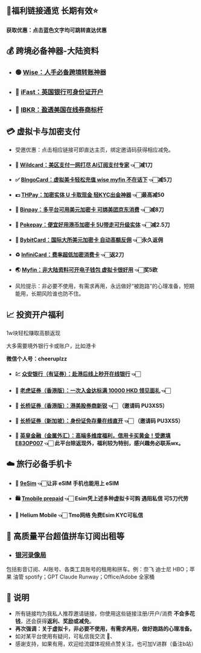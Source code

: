 

## 🎉福利链接通览 长期有效⭐️

#### 获取优惠：点击蓝色文字均可跳转直达优惠


## 💰 跨境必备神器-大陆资料

- ### 🟢 [**Wise：人手必备跨境转账神器**](https://wise.com/invite/ihpc/chengangl)   
- ### 🏦 [**iFast：英国银行可身份证开户**](https://www.ifastgb.com/tellafriend/chengangl82)  
- ### 🔴 [**IBKR：盈透美国在线券商标杆**](https://ibkr.com/referral/chengang564)  


## 💳 虚拟卡与加密支付

- 受邀优惠：点击相应链接可即直达主页，绑定邀请码获得相应减免。


- #### 💎 [**Wildcard：美区支付一网打尽  AI订阅支付专家**](https://yeka.ai/i/LANGKE)    👈🏻减1刀
  
- #### ✅ [**BIngoCard：虚拟美卡轻松充值  wise myfin 不在话下**](https://m.bebingocard.com/login?code=LANGKE)  👈🏻减5刀
  
- #### 💵 [**THPay：加密实体 U 卡取现金  轻KYC出金神器**](https://www.thpay.org/?channelCode=3704699)         👈🏻最高减50
  
- #### 🕋 [**Binpay：多平台可用美元加密卡  可绑美团京东消费**](https://app.binpay.cc/pages/passport/invitation?r=101271)        👈🏻减8刀
  
- #### 🥗 [**Pokepay：便宜好用港币加密卡 5U带走可升级实体**](https://app.pokepay.cc/pages/invitation/regist?r=211098)     👈🏻减2.5刀
  
- #### 🎲 [**BybitCard：国际大所美元加密卡 自动高额反佣**](https://partner.bybit.com/b/CHEERUP)  👈🏻永久返佣

- #### ♻️ [**InfiniCard：费率超低加密消费卡**](https://app.infini.money/signup?ref=RGQYQQY)  👈🏻返2刀

- #### 🌏 [**Myfin：非大陆资料可开电子钱包 虚拟卡很好用**](https://ref.myfin.bg/referral/invitation-link)   👈🏻奖5欧


- 风险提示：非必要不使用，有需求再用，永远做好“被跑路”的心理准备，短期能用，长期风险谁也防不住。



## 📈 投资开户福利

1w块轻松赚取高额返现

大多需要境外银行卡或账户，比如港卡

**微信个人号：cheeruplzz**

- #### 💹 [**众安银行（有证券）：赴港后线上秒开在线银行**](https://l.za.group/Ae3fR) 👈🏻 

- #### 🐯 [**老虎证券（香港版）：一次入金达标满 10000 HKD 领见面礼**](https://tigr.link/9Aq719) 👈🏻 
- #### 🚀 [**长桥证券（香港版）：港美股券商新锐**](https://app.longbridgehk.com/ac/oa?account_channel=lb&channel=HB100002&invite-code=PU3XS5) 👈🏻 （邀请码 PU3XS5）

- #### 🚀 [**长桥证券（新加坡）：身份证免存量在线直开**](https://activity.lbmkt.ing/pages/longbridge/7415/index.html?app_id=longbridge&org_id=1&account_channel=lb&lang=zh-CN&channel=HB100002&invite-code=PU3XS5) 👈🏻 （邀请码 PU3XS5）

- #### 🔱 [**英皇金融（金属外汇）：高端多维度福利，信用卡买黄金！受邀填E83OP007**](https://www.empfs.com/form/bullion-personal) 👈🏻 此平台除返现外，福利较为特别，感兴趣务必联系wx。









## ☁️ 旅行必备手机卡

- #### 📲 [**9eSim**](https://www.9esim.com/?coupon=langke)                      👈🏻让非 eSIM 手机也能用上 eSIM
- #### 🛍️ [**Tmobile prepaid**](https://www.bilibili.com/video/BV163BdY4Ehn) 👈🏻 Esim凭上述多种虚拟卡可购  遇阻私信  可5刀代劳
- #### 🫧 **Helium Mobile**     👈🏻 Tmo网络  免费Esim  KYC可私信





## 🎥 高质量平台超值拼车订阅出租等

- ### [**银河录像局**](https://nf.video/fEczE)
包括影音订阅、AI账号、各类工具账号的租用和拼车。例：奈飞 迪士尼 HBO；苹果 油管 spotify；GPT Claude Runway；Office/Adobe 全家桶



## 📌 说明

- 所有链接均为我私人推荐邀请链接，你使用这些链接注册/开户/消费 **不会多花钱**，还会获得**返利、奖励或减免**。
- **再次强调：关于虚拟卡，非必要不使用，有需求再用，做好跑路的心理准备。**
- 如对某平台使用有疑问，可私信我交流 👋、
- 感谢支持，如果有用，欢迎给流媒体视频点赞关注，也可加V进群（备注b站）
